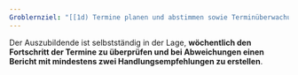```yaml
---
Groblernziel: "[[1d) Termine planen und abstimmen sowie Terminüberwachung durchführen]]"
---
```

Der Auszubildende ist selbstständig in der Lage, **wöchentlich den Fortschritt der Termine zu überprüfen und bei Abweichungen einen Bericht mit mindestens zwei Handlungsempfehlungen zu erstellen**.